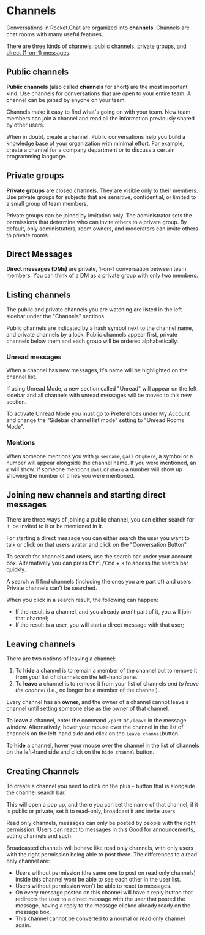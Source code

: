 # Channels

Conversations in Rocket.Chat are organized into __channels__. Channels are chat rooms with many useful features.

There are three kinds of channels: [public channels](#public-channels), [private groups](#private-groups), and [direct (1-on-1) messages](#direct-messages).

## Public channels

**Public channels** (also called **channels** for short) are the most important kind. Use channels for conversations that are open to your entire team. A channel can be joined by anyone on your team.

Channels make it easy to find what's going on with your team. New team members can join a channel and read all the information previously shared by other users.

When in doubt, create a channel. Public conversations help you build a knowledge base of your organization with minimal effort. For example, create a channel for a company department or to discuss a certain programming language.

## Private groups

**Private groups** are closed channels. They are visible only to their members. Use private groups for subjects that are sensitive, confidential, or limited to a small group of team members.

Private groups can be joined by invitation only. The administrator sets the permissions that determine who can invite others to a private group. By default, only administrators, room owners, and moderators can invite others to private rooms.

## Direct Messages

**Direct messages (DMs)** are private, 1-on-1 conversation between team members. You can think of a DM as a private group with only two members.

## Listing channels

The public and private channels you are watching are listed in the left sidebar under the "Channels" sections.

Public channels are indicated by a hash symbol next to the channel name, and private channels by a lock. Public channels appear first, private channels below them and each group will be ordered alphabetically.

### Unread messages

When a channel has new messages, it's name will be highlighted on the channel list.

If using Unread Mode, a new section called "Unread" will appear on the left sidebar and all channels with unread messages will be moved to this new section.

To activate Unread Mode you must go to Preferences under My Account and change the "Sidebar channel list mode" setting to "Unread Rooms Mode".

### Mentions

When someone mentions you with `@username`, `@all` or `@here`, a symbol or a number will appear alongside the channel name.  If you were mentioned, an `@` will show.  If someone mentions `@all` or `@here` a number will show up showing the number of times you were mentioned.

## Joining new channels and starting direct messages

There are three ways of joining a public channel, you can either search for it, be invited to it or be mentioned in it.

For starting a direct message you can either search the user you want to talk or click on that users avatar and click on the "Conversation Button".

To search for channels and users, use the search bar under your account box. Alternatively you can press <kbd>Ctrl/Cmd</kbd> + <kbd>k</kbd> to access the search bar quickly.

A search will find channels (including the ones you are part of) and users. Private channels can't be searched.

When you click in a search result, the following can happen:

- If the result is a channel, and you already aren't part of it, you will join that channel;
- If the result is a user, you will start a direct message with that user;

## Leaving channels

There are two notions of leaving a channel:

1. To **hide** a channel is to remain a member of the channel but to remove it from your list of channels on the left-hand pane.
2. To **leave** a channel is to remove it from your list of channels _and to leave the channel_ (i.e., no longer be a member of the channel).

Every channel has an **owner**, and the owner of a channel cannot leave a channel until setting someone else as the owner of that channel.

To **leave** a channel, enter the command `/part` or `/leave` in the message window. Alternatively, hover your mouse over the channel in the list of channels on the left-hand side and click on the `leave channel`button.

To **hide** a channel, hover your mouse over the channel in the list of channels on the left-hand side and click on the `hide channel` button.

## Creating Channels

To create a channel you need to click on the plus `+` button that is alongside the channel search bar.

This will open a pop up, and there you can set the name of that channel, if it is public or private, set it to read-only, broadcast it and invite users.

Read only channels, messages can only be posted by people with the right permission. Users can react to messages in this Good for announcements, voting channels and such.

Broadcasted channels will behave like read only channels, with only users with the right permission being able to post there. The differences to a read only channel are:

- Users without permission (the same one to post on read only channels) inside this channel wont be able to see each other in the user list.
- Users without permission won't be able to react to messages.
- On every message posted on this channel will have a reply button that redirects the user to a direct message with the user that posted the message, having a reply to the message clicked already ready on the message box.
- This channel cannot be converted to a normal or read only channel again.
